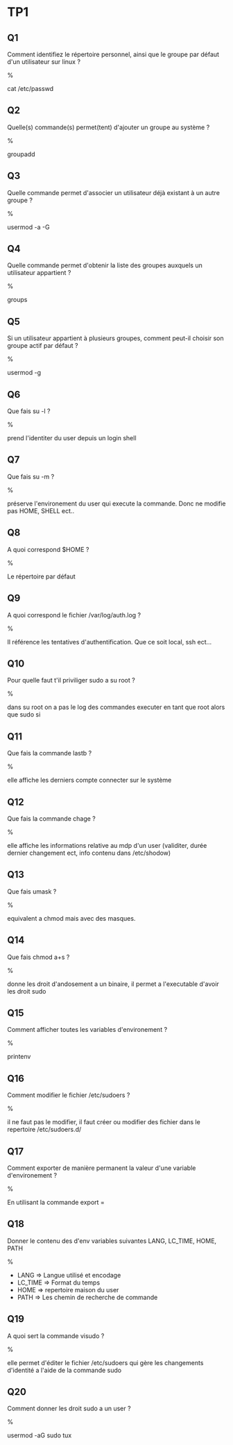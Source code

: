 # TP1

## Q1 
Comment identifiez le répertoire personnel, ainsi que le groupe par défaut d'un utilisateur sur linux ?

%

cat /etc/passwd

## Q2

Quelle(s) commande(s) permet(tent) d'ajouter un groupe au système ?

%

groupadd

## Q3

Quelle commande permet d'associer un utilisateur déjà existant à un autre groupe ?

%

usermod -a -G <group> <user>

## Q4

Quelle commande permet d'obtenir la liste des groupes auxquels un utilisateur appartient ?

%

groups <user>

## Q5

Si un utilisateur appartient à plusieurs groupes, comment peut-il choisir son groupe actif par défaut ?

%

usermod -g <group>

## Q6

Que fais su -l <user> ?

%

prend l'identiter du user depuis un login shell

## Q7

Que fais su -m <user> ?

%

préserve l'environement du user qui execute la commande. Donc ne modifie pas HOME, SHELL ect..

## Q8

A quoi correspond $HOME ?

%

Le répertoire par défaut 

## Q9

A quoi correspond le fichier /var/log/auth.log ?

%

Il référence les tentatives d'authentification. Que ce soit local, ssh ect...

## Q10

Pour quelle faut t'il priviliger sudo a su root ?

%

dans su root on a pas le log des commandes executer en tant que root alors que sudo si
## Q11

Que fais la commande lastb ?

%

elle affiche les derniers compte connecter sur le système

## Q12

Que fais la commande chage ?

%

elle affiche les informations relative au mdp d'un user (validiter, durée dernier changement ect, info contenu dans /etc/shodow)

## Q13

Que fais umask ?

%

equivalent a chmod mais avec des masques.

## Q14

Que fais chmod a+s ?

%

donne les droit d'andosement a un binaire, il permet a l'executable d'avoir les droit sudo

## Q15

Comment afficher toutes les variables d'environement ?

%

printenv

## Q16

Comment modifier le fichier /etc/sudoers ?

%

il ne faut pas le modifier, il faut créer ou modifier des fichier dans le repertoire /etc/sudoers.d/

## Q17

Comment exporter de manière permanent la valeur d'une variable d'environement ?

%

En utilisant la commande export <VARIABLE>=<VALUE>

## Q18

Donner le contenu des d'env variables suivantes LANG, LC_TIME, HOME, PATH

%

- LANG => Langue utilisé et encodage
- LC_TIME => Format du temps 
- HOME => repertoire maison du user
- PATH => Les chemin de recherche de commande

## Q19

A quoi sert la commande visudo ?

%

elle permet d'éditer le fichier /etc/sudoers qui gère les changements d'identité a l'aide de la commande sudo

## Q20

Comment donner les droit sudo a un user ?

%

usermod -aG sudo tux
